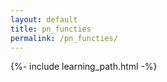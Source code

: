```yaml
---
layout: default
title: pn_functies
permalink: /pn_functies/
---
```


{%- include learning_path.html -%}
